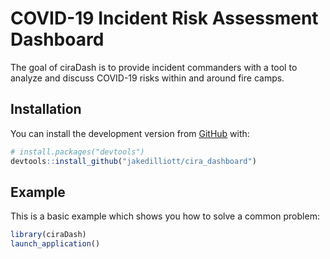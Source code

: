 
<!-- README.md is generated from README.Rmd. Please edit that file -->

# COVID-19 Incident Risk Assessment Dashboard

<!-- badges: start -->

<!-- badges: end -->

The goal of ciraDash is to provide incident commanders with a tool to
analyze and discuss COVID-19 risks within and around fire camps.

## Installation

You can install the development version from
[GitHub](https://github.com/) with:

``` r
# install.packages("devtools")
devtools::install_github("jakedilliott/cira_dashboard")
```

## Example

This is a basic example which shows you how to solve a common problem:

``` r
library(ciraDash)
launch_application()
```
